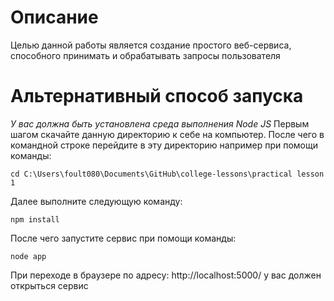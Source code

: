 # Описание

Целью данной работы является создание простого веб-сервиса, способного принимать и обрабатывать запросы пользователя

# Альтернативный способ запуска

_У вас должна быть установлена среда выполнения Node JS_
Первым шагом скачайте данную директорию к себе на компьютер.
После чего в командной строке перейдите в эту директорию например при помощи команды:

```
cd C:\Users\foult080\Documents\GitHub\college-lessons\practical lesson 1
```

Далее выполните следующую команду:

```
npm install
```

После чего запустите сервис при помощи команды:

```
node app
```

При переходе в браузере по адресу: http://localhost:5000/ у вас должен открыться сервис
